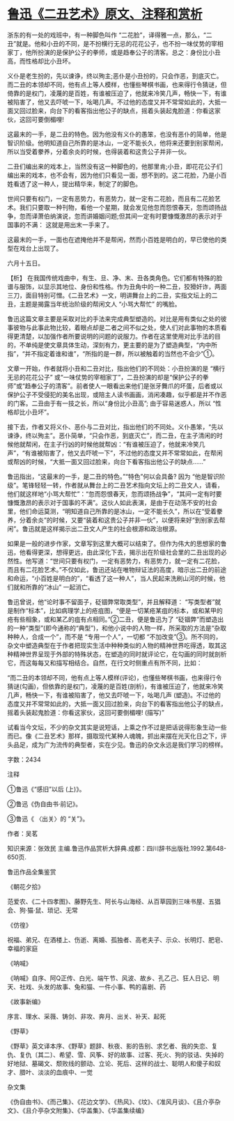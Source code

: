 # [鲁迅《二丑艺术》原文、注释和赏析](https://www.vrrw.net/wx/9683.html)

浙东的有一处的戏班中，有一种脚色叫作 “二花脸”，译得雅一点，那么，“二丑”就是。他和小丑的不同，是不扮横行无忌的花花公子，也不扮一味仗势的宰相家丁，他所扮演的是保护公子的拳师，或是趋奉公子的清客。总之：身份比小丑高，而性格却比小丑坏。

义仆是老生扮的，先以谏诤，终以殉主;恶仆是小丑扮的，只会作恶，到底灭亡。而二丑的本领却不同，他有点上等人模样，也懂些琴棋书画，也来得行令猜谜，但倚靠的是权门，凌蔑的是百姓，有谁被压迫了，他就来冷笑几声，畅快一下，有谁被陷害了，他又去吓唬一下，吆喝几声。不过他的态度又并不常常如此的，大抵一面又回过脸来，向台下的看客指出他公子的缺点，摇着头装起鬼脸道：你看这家伙，这回可要倒楣哩!

这最末的一手，是二丑的特色。因为他没有义仆的愚笨，也没有恶仆的简单，他是智识阶级。他明知道自己所靠的是冰山，一定不能长久，他将来还要到别家帮闲，所以当受着豢养，分着余炎的时候，也得装着和这贵公子并非一伙。

二丑们编出来的戏本上，当然没有这一种脚色的，他那里肯;小丑，即花花公子们编出来的戏本，也不会有，因为他们只看见一面，想不到的。这二花脸，乃是小百姓看透了这一种人，提出精华来，制定了的脚色。

世间只要有权门，一定有恶势力，有恶势力，就一定有二花脸，而且有二花脸艺术。我们只要取一种刊物，看他一个星期，就会发见他忽而怨恨春天，忽而颂扬战争，忽而译萧伯纳演说，忽而讲婚姻问题;但其间一定有时要慷慨激昂的表示对于国事的不满： 这就是用出末一手来了。

这最末的一手，一面也在遮掩他并不是帮闲，然而小百姓是明白的，早已使他的类型在戏台上出现了。

六月十五日。



【析】 在我国传统戏曲中，有生、旦、净、末、丑各类角色。它们都有特殊的脸谱与服饰，以显示其地位、身份和性格。作为丑角中的一种二丑，狡猾奸诈，两面三刀，面目特别可憎。《二丑艺术》一文，明讲舞台上的二丑，实指文坛上的二丑，主题是揭露当年统治阶级的帮闲文人 “小骂大帮忙” 的嘴脸。

鲁迅这篇文章主要是采取对比的手法来完成典型塑造的。对比是用有类似之处的彼事彼物与此事此物比较，着眼点却是二者之间不似之处，使人们对此事物的本质看得更清楚，以加强作者所要说明的问题的说服力。作者在这里使用对比手法的目的，不单纯是使文章具体生动，深刻有力，更主要的是为了塑造典型，“内中所指”，“并不指定着谁和谁”，“所指的是一群，所以被触着的当然也不会少”①。

文章一开始，作者就将小丑和二丑对比，指出他们的不同处：小丑扮演的是 “横行无忌的花花公子” 或“一味仗势的宰相家丁”，二丑扮演的却是“保护公子的拳师”或“趋奉公子的清客”。前者使人一眼看出来他们是张牙舞爪的坏蛋，后者或以保护公子不受侵犯的美名出现，或陪主人读书画画，消闲凑趣，似乎都是并不作恶的门客。二丑由于有一技之长，所以“身份比小丑高”; 由于容易迷惑人，所以 “性格却比小丑坏”。

接下去，作者又将义仆、恶仆与二丑对比，指出他们的不同处。义仆愚笨，“先以谏诤，终以殉主”。恶仆简单，“只会作恶，到底灭亡”，而二丑，在主子清闲的时候他就帮闲，在主子行凶的时候他就帮凶：“有谁被压迫了，他就来冷笑几声”，“有谁被陷害了，他又去吓唬一下”，不过他的态度又并不常常如此，在帮闲或帮凶的时候，“大抵一面又回过脸来，向台下看客指出他公子的缺点……”

鲁迅指出，“这最末的一手，是二丑的特色。”“特色”何以会具备? 因为 “他是智识阶级”。笔锋轻轻一转，作者就从舞台上的二丑艺术指向文坛上的二丑文人，请看，他们就这样地“小骂大帮忙”：“忽而怨恨春天，忽而颂扬战争”，“其间一定有时要慷慨激昂的表示对于国事的不满”。这伙人如此表演，是由于在动荡不安的社会里，他们命运莫测，“明知道自己所靠的是冰山，一定不能长久”，所以在“受着豢养，分着余炎”的时候，又要“装着和这贵公子并非一伙”，以便将来好“到别家去帮闲”。鲁迅就是这样揭示出二丑文人产生的社会根源和政治根源。

如果是一般的进步作家，文章写到这里大概可以结束了。但作为伟大的思想家的鲁迅，他看得更深，想得更远，由此深化下去，揭示出在阶级社会里的二丑出现的必然性。他写道：“世间只要有权门，一定有恶势力，有恶势力，就一定有二花脸，而且有二花脸艺术。”不仅如此，鲁迅还站在唯物辩证法的高度，暗示出二丑的前途和命运，“小百姓是明白的”，“看透了这一种人”，当人民起来洗刷山河的时候，他们就和所靠的“冰山” 一起消亡。

鲁迅曾说，他“论时事不留面子，砭锢弊常取类型”，并且解释道： “写类型者”就是制作“标本”，比如病理学上的疮疽图，“便是一切某疮某疽的标本，或和某甲的疮有些相象，或和某乙的疽有点相同。”②二丑，便是鲁迅为了 “砭锢弊”而塑造出的一种“类型”(即今通称的“典型”)，和他小说中的人物一样，所采取的方法是“杂取种种人，合成一个”，而不是 “专用一个人”，一切都 “不加改变”③。所不同的，杂文中塑造典型在于作者把现实生活中种种类似的人物的精神世界吃得透，取其这种精神世界呈现于外部的特殊状态，在塑造的同时就评论它，在勾画的同时就剖析它，而这每每又和描写相结合。自然，在行文时侧重点有所不同，比如：

“而二丑的本领却不同，他有点上等人模样(评论)，也懂些琴棋书画，也来得行令猜谜(勾画)，但依靠的是权门，凌蔑的是百姓(剖析)，有谁被压迫了，他就来冷笑几声，畅快一下，有谁被陷害了，他又去吓唬一下，吆喝几声 (塑造)。不过他的态度又并不常常如此的，大抵一面又回过脸来，向台下的看客指出他公子的缺点，摇着头装起鬼脸道：你看这家伙，这回可要倒楣哩! (描写)”

试看当今文坛，不少的杂文其实是说短话，上乘之作不过是把话说得形象生动一些而已。像《二丑艺术》那样，摄取现代某种人魂魄，抓出来摆在光天化日之下，评头品足，成为广为流传的典型者，实在少见。鲁迅的杂文永远是我们学习的榜样。

字数：2434

注释

①鲁迅《“感旧”以后 (上)》。

②鲁迅《伪自由书·前记》。

③鲁迅《 〈出关〉的 “关”》。

作者：吴茗

知识来源：张效民 主编.鲁迅作品赏析大辞典.成都：四川辞书出版社.1992.第648-650页.

鲁迅作品全集鉴赏

《朝花夕拾》

范爱农、《二十四孝图》、藤野先生、阿长与山海经、从百草园到三味书屋、五猖会、狗·猫·鼠、琐记、无常

《仿徨》

祝福、弟兄、在酒楼上、伤逝、离婚、孤独者、高老夫子、示众、长明灯、肥皂、幸福的家庭

《呐喊》

《呐喊》自序、阿Q正传、白光、端午节、风波、故乡、孔乙己、狂人日记、明天、社戏、头发的故事、兔和猫、一件小事、鸭的喜剧、药

《故事新编》

序言、理水、采薇、铸剑、非攻、奔月、出关、补天、起死

《野草》

《野草》英文译本序、《野草》题辞、秋夜、影的告别、求乞者、我的失恋、复仇、复仇〔其二〕、希望、雪、风筝、好的故事、过客、死火、狗的驳诘、失掉的好地狱、墓碣文、颓败线的颤动、立论、死后、这样的战士、聪明人和傻子和奴才、腊叶、淡淡的血痕中、一觉

杂文集

《伪自由书》、《而己集》、《花边文学》、《热风》、《坟》、《准风月谈》、《且介亭杂文》、《且介亭杂文附集》、《华盖集》、《华盖集续编》


